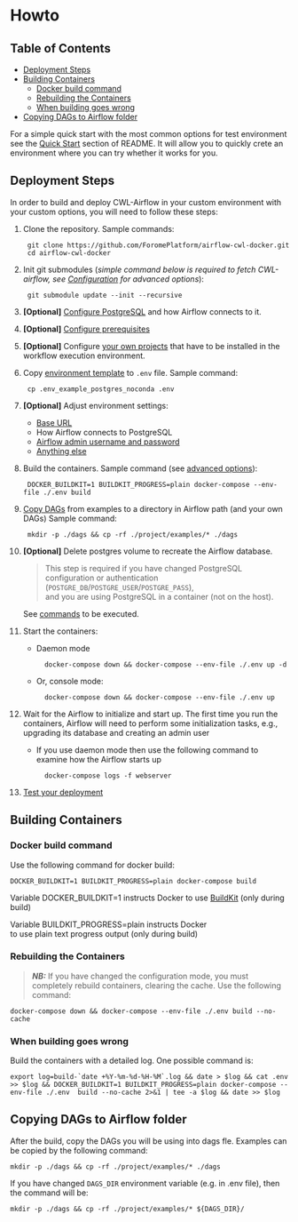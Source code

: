 # Howto

## Table of Contents

<!-- toc -->

- [Deployment Steps](#deployment-steps)
- [Building Containers](#building-containers)
  * [Docker build command](#docker-build-command)
  * [Rebuilding the Containers](#rebuilding-the-containers)
  * [When building goes wrong](#when-building-goes-wrong)
- [Copying DAGs to Airflow folder](#copying-dags-to-airflow-folder)

<!-- tocstop -->

For a simple quick start with the most common options for test 
environment see the [Quick Start](../README.md#quick-start) section
of README. It will allow you to quickly crete an environment
where you can try whether it works for you.
                   
## Deployment Steps

In order to build and deploy CWL-Airflow in your custom environment
with your custom options, you will need to follow these steps:

1. Clone the repository. Sample commands:

        git clone https://github.com/ForomePlatform/airflow-cwl-docker.git
        cd airflow-cwl-docker

2. Init git submodules (_simple command below is required to fetch CWL-airflow, 
    see [Configuration](Configuration.md#configure-git-submodules)
    for advanced options_):

        git submodule update --init --recursive
                                               
3. **[Optional]** [Configure PostgreSQL](Configuration.md#configurations-related-to-postgresql) 
    and how Airflow connects to it.
4. **[Optional]** [Configure prerequisites](Configuration.md#configuring-installation-of-third-party-requirements)
5. **[Optional]** Configure [your own projects](Configuration.md#configuring-user-projects) 
    that have to be installed
    in the workflow execution environment.
6. Copy [environment template](Configuration.md#selecting-base-configuration) 
    to `.env` file. Sample command:
   
        cp .env_example_postgres_noconda .env
7. **[Optional]** Adjust environment settings:
   * [Base URL](Configuration.md#overriding-base_url)
   * How Airflow connects to PostgreSQL
   * [Airflow admin username and password](Configuration.md#airflow-admin-username-and-password)
   * [Anything else](Configuration.md#full-list-of-available-environment-variables)
8. Build the containers. Sample command (see [advanced options](#building-containers)):

        DOCKER_BUILDKIT=1 BUILDKIT_PROGRESS=plain docker-compose --env-file ./.env build
9. [Copy DAGs](#copying-dags-to-airflow-folder) from examples 
    to a directory in Airflow path (and your own DAGs)
     Sample command:

        mkdir -p ./dags && cp -rf ./project/examples/* ./dags
10. **[Optional]** Delete postgres volume to recreate the Airflow database. 
    > This step is required if you have changed PostgreSQL 
    configuration or authentication 
    (`POSTGRE_DB`/`POSTGRE_USER`/`POSTGRE_PASS`),  
    and you are using PostgreSQL in a container (not on the host).
     
    See [commands](UsefulCommands.md#to-delete-postgresql-volumes)
    to be executed.
11. Start the containers:
    * Daemon mode
    
            docker-compose down && docker-compose --env-file ./.env up -d
    * Or, console mode:
    
            docker-compose down && docker-compose --env-file ./.env up 

12. Wait for the Airflow to initialize and start up. The first time
    you run the containers, Airflow will need to perform some 
    initialization tasks, e.g., upgrading its database and
    creating an admin user
    * If you use daemon mode then use the following command to examine how 
        the Airflow starts up

            docker-compose logs -f webserver

13. [Test your deployment](Testing.md)

## Building Containers

### Docker build command                                 

Use the following command for docker build:

```
DOCKER_BUILDKIT=1 BUILDKIT_PROGRESS=plain docker-compose build
```

Variable DOCKER_BUILDKIT=1 instructs Docker to use 
[BuildKit](https://docs.docker.com/develop/develop-images/build_enhancements/) 
(only during build)

Variable BUILDKIT_PROGRESS=plain instructs Docker  
to use plain text progress output (only during build)

### Rebuilding the Containers
> _**NB:**_
> If you have changed the configuration mode, 
> you must completely rebuild containers, clearing the cache. Use 
> the following command:

    docker-compose down && docker-compose --env-file ./.env build --no-cache
                             
### When building goes wrong
Build the containers with a detailed log. One possible command is:

    export log=build-`date +%Y-%m-%d-%H-%M`.log && date > $log && cat .env >> $log && DOCKER_BUILDKIT=1 BUILDKIT_PROGRESS=plain docker-compose --env-file ./.env  build --no-cache 2>&1 | tee -a $log && date >> $log
    

## Copying DAGs to Airflow folder

After the build, copy the DAGs you will be using into dags fle.
Examples can be copied by the following command:

    mkdir -p ./dags && cp -rf ./project/examples/* ./dags
                                                           
If you have changed `DAGS_DIR` environment variable 
(e.g. in .env file), then the command will be:

    mkdir -p ./dags && cp -rf ./project/examples/* ${DAGS_DIR}/


